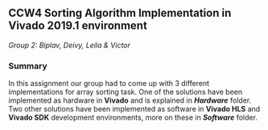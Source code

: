 ## CCW4 Sorting Algorithm Implementation in Vivado 2019.1 environment

*Group 2: Biplav, Deivy, Leila & Victor*

### Summary

In this assignment our group had to come up with 3 different implementations for array sorting task. One of the solutions have been implemented as hardware in **Vivado** and is explained in ***Hardware*** folder. Two other solutions have been implemented as software in **Vivado HLS** and **Vivado SDK** development environments, more on these in ***Software*** folder.
